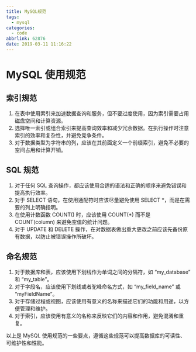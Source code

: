 ```yaml
---
title: MySQL规范
tags:
  - mysql
categories:
  - code
abbrlink: 62876
date: 2019-03-11 11:16:22
---
```


<!--more-->

# MySQL 使用规范

## 索引规范

1. 在表中使用索引来加速数据查询和服务，但不要过度使用，因为索引需要占用磁盘空间和计算资源。
2. 选择唯一索引或组合索引来提高查询效率和减少冗余数据。在执行操作时注意索引的效率和复杂性，并避免竞争条件。
3. 对于数据类型为字符串的列，应该在其前面定义一个前缀索引，避免不必要的空间占用和计算开销。

## SQL 规范

1. 对于任何 SQL 查询操作，都应该使用合适的语法和正确的顺序来避免错误和提高执行效率。
2. 对于 SELECT 语句，在使用通配符时应该尽量避免使用 SELECT *，而是在需要的列上明确指明。
3. 在使用计数函数 COUNT() 时，应该使用 COUNT(*) 而不是 COUNT(column) 来避免空值的统计问题。
4. 对于 UPDATE 和 DELETE 操作，在对数据表做出重大更改之前应该先备份原有数据，以防止被错误操作所破坏。

## 命名规范

1. 对于数据库和表，应该使用下划线作为单词之间的分隔符，如 “my_database” 和 “my_table”。
2. 对于字段名，应该使用下划线或者驼峰命名方式，如 “my_field_name” 或 “myFieldName”。
3. 对于存储过程或视图，应该使用有意义的名称来描述它们的功能和用途，以方便管理和维护。
4. 对于索引，应该使用有意义的名称来反映它们的内容和作用，避免混淆和重复。

以上是 MySQL 使用规范的一些要点，遵循这些规范可以提高数据库的可读性、可维护性和性能。